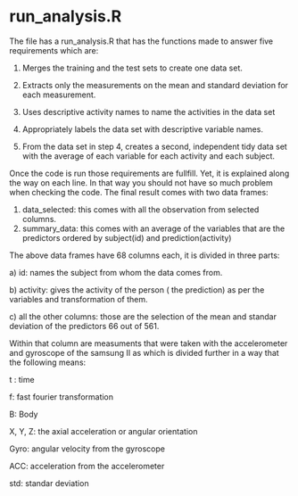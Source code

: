 # run_analysis.R

The file has a run_analysis.R that has the functions made to answer five requirements which are:

1. Merges the training and the test sets to create one data set.

2. Extracts only the measurements on the mean and standard deviation for each measurement.

3.  Uses descriptive activity names to name the activities in the data set

4. Appropriately labels the data set with descriptive variable names.

5. From the data set in step 4, creates a second, independent tidy data set with the average of each variable for each activity and each subject.

Once the code is run those requirements are fullfill. Yet, it is explained along the way on each line. In that way you should not have so much problem when checking the code. 
The final result comes with two data frames:
1) data_selected: this comes with all the observation from selected columns.
2) summary_data: this comes with an average of the variables that are the predictors ordered by subject(id) and prediction(activity)


The above data frames have 68 columns each, it is divided in three parts:

a) id: names the subject from whom the data comes from.

b) activity: gives the activity of the person ( the prediction) as per the variables and transformation of them.

c) all the other columns: those are the selection of the mean and standar deviation of the predictors 66 out of 561.


Within that column are measuments that were taken with the accelerometer and gyroscope of the samsung II as
which is divided further in a way that the following means:

t : time

f: fast fourier transformation

B: Body

X, Y, Z: the axial acceleration or angular orientation

Gyro: angular velocity from the gyroscope

ACC: acceleration from the accelerometer

std: standar deviation
